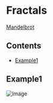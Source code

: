 # Fractals

[Mandelbrot](https://www.youtube.com/watch?v=b005iHf8Z3g&ab_channel=Mathigon)

## Contents
- [Example1](#example1)

## Example1
![image](https://user-images.githubusercontent.com/37311945/173428129-8023c06d-30b0-4c23-a204-5e0d68b99872.png)
